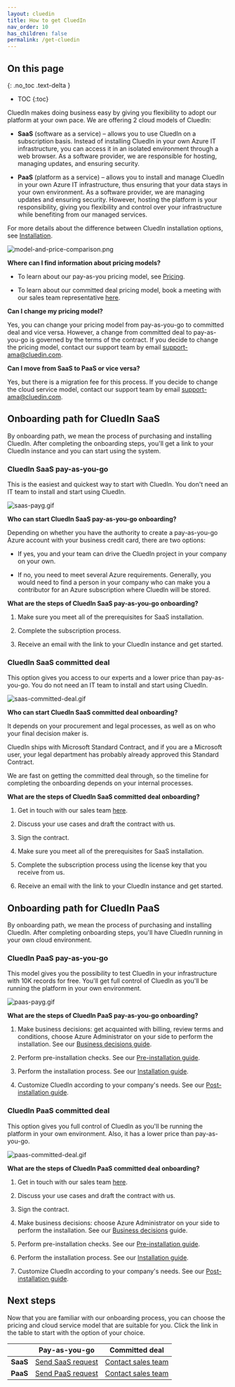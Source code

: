 ```yaml
---
layout: cluedin
title: How to get CluedIn
nav_order: 10
has_children: false
permalink: /get-cluedin
---
```


## On this page
{: .no_toc .text-delta }
- TOC
{:toc}

CluedIn makes doing business easy by giving you flexibility to adopt our platform at your own pace. We are offering 2 cloud models of CluedIn:

- **SaaS** (software as a service) – allows you to use CluedIn on a subscription basis. Instead of installing CluedIn in your own Azure IT infrastructure, you can access it in an isolated environment through a web browser. As a software provider, we are responsible for hosting, managing updates, and ensuring security.

- **PaaS** (platform as a service) – allows you to install and manage CluedIn in your own Azure IT infrastructure, thus ensuring that your data stays in your own environment. As a software provider, we are managing updates and ensuring security. However, hosting the platform is your responsibility, giving you flexibility and control over your infrastructure while benefiting from our managed services.

For more details about the difference between CluedIn installation options, see [Installation](/deployment).

![model-and-price-comparison.png](../../assets/images/get-cluedin/model-and-price-comparison.png)

**Where can I find information about pricing models?**

- To learn about our pay-as-you pricing model, see [Pricing](/deployment/pricing).

- To learn about our committed deal pricing model, book a meeting with our sales team representative [here](https://www.cluedin.com/discovery-call).

**Can I change my pricing model?**

Yes, you can change your pricing model from pay-as-you-go to committed deal and vice versa. However, a change from committed deal to pay-as-you-go is governed by the terms of the contract. If you decide to change the pricing model, contact our support team by email <a href="mailto:support@cluedin.com">support-ama@cluedin.com</a>.

**Can I move from SaaS to PaaS or vice versa?**

Yes, but there is a migration fee for this process. If you decide to change the cloud service model, contact our support team by email <a href="mailto:support@cluedin.com">support-ama@cluedin.com</a>.

## Onboarding path for CluedIn SaaS

By onboarding path, we mean the process of purchasing and installing CluedIn. After completing the onboarding steps, you'll get a link to your CluedIn instance and you can start using the system.

### CluedIn SaaS pay-as-you-go

This is the easiest and quickest way to start with CluedIn. You don't need an IT team to install and start using CluedIn.

![saas-payg.gif](../../assets/images/get-cluedin/saas-payg.gif)

**Who can start CluedIn SaaS pay-as-you-go onboarding?**

Depending on whether you have the authority to create a pay-as-you-go Azure account with your business credit card, there are two options:

- If yes, you and your team can drive the CluedIn project in your company on your own.

- If no, you need to meet several Azure requirements. Generally, you would need to find a person in your company who can make you a contributor for an Azure subscription where CluedIn will be stored.

**What are the steps of CluedIn SaaS pay-as-you-go onboarding?**

1. Make sure you meet all of the prerequisites for SaaS installation.

1. Complete the subscription process.

1. Receive an email with the link to your CluedIn instance and get started.

### CluedIn SaaS committed deal

This option gives you access to our experts and a lower price than pay-as-you-go. You do not need an IT team to install and start using CluedIn.

![saas-committed-deal.gif](../../assets/images/get-cluedin/saas-committed-deal.gif)

**Who can start CluedIn SaaS committed deal onboarding?**

It depends on your procurement and legal processes, as well as on who your final decision maker is.

CluedIn ships with Microsoft Standard Contract, and if you are a Microsoft user, your legal department has probably already approved this Standard Contract.

We are fast on getting the committed deal through, so the timeline for completing the onboarding depends on your internal processes.

**What are the steps of CluedIn SaaS committed deal onboarding?**

1. Get in touch with our sales team [here](https://www.cluedin.com/discovery-call).

1. Discuss your use cases and draft the contract with us.

1. Sign the contract.

1. Make sure you meet all of the prerequisites for SaaS installation.

1. Complete the subscription process using the license key that you receive from us.

1. Receive an email with the link to your CluedIn instance and get started.

## Onboarding path for CluedIn PaaS

By onboarding path, we mean the process of purchasing and installing CluedIn. After completing onboarding steps, you'll have CluedIn running in your own cloud environment.

### CluedIn PaaS pay-as-you-go

This model gives you the possibility to test CluedIn in your infrastructure with 10K records for free. You'll get full control of CluedIn as you'll be running the platform in your own environment.

![paas-payg.gif](../../assets/images/get-cluedin/paas-payg.gif)

**What are the steps of CluedIn PaaS pay-as-you-go onboarding?**

1. Make business decisions: get acquainted with billing, review terms and conditions, choose Azure Administrator on your side to perform the installation. See our [Business decisions guide](/deployment/azure-marketplace/step-1).

1. Perform pre-installation checks. See our [Pre-installation guide](/deployment/azure-marketplace/step-2).

1. Perform the installation process. See our [Installation guide](/deployment/azure-marketplace/step-3).

1. Customize CluedIn according to your company's needs. See our [Post-installation guide](/deployment/azure-marketplace/step-4).

### CluedIn PaaS committed deal

This option gives you full control of CluedIn as you'll be running the platform in your own environment. Also, it has a lower price than pay-as-you-go.

![paas-committed-deal.gif](../../assets/images/get-cluedin/paas-committed-deal.gif)

**What are the steps of CluedIn PaaS committed deal onboarding?**

1. Get in touch with our sales team [here](https://www.cluedin.com/discovery-call).

1. Discuss your use cases and draft the contract with us.

1. Sign the contract.

1. Make business decisions: choose Azure Administrator on your side to perform the installation. See our [Business decisions](/deployment/azure-marketplace/step-1) guide.

1. Perform pre-installation checks. See our [Pre-installation guide](/deployment/azure-marketplace/step-2).

1. Perform the installation process. See our [Installation guide](/deployment/azure-marketplace/step-3).

1. Customize CluedIn according to your company's needs. See our [Post-installation guide](/deployment/azure-marketplace/step-4).

## Next steps

Now that you are familiar with our onboarding process, you can choose the pricing and cloud service model that are suitable for you. Click the link in the table to start with the option of your choice.

|  | Pay-as-you-go | Committed deal |
|--|--|--|
| **SaaS** | [Send SaaS request](https://www.cluedin.com/saas-invitation-application) | [Contact sales team](https://www.cluedin.com/discovery-call) |
| **PaaS** | [Send PaaS request](https://www.cluedin.com/cluedin-paas) | [Contact sales team](https://www.cluedin.com/discovery-call) |